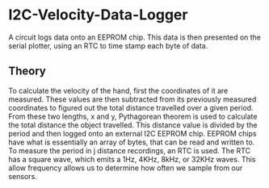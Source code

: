 # I2C-Velocity-Data-Logger
A circuit logs data onto an EEPROM chip. This data is then presented on the serial plotter, using an RTC to time stamp each byte of data.

## Theory
To calculate the velocity of the hand, first the coordinates of it are measured. These values are then subtracted from its previously measured coordinates to figured out the total distance travelled over a given period. From these two lengths, x and y, Pythagorean theorem is used to calculate the total distance the object travelled. This distance value is divided by the period and then logged onto an external I2C EEPROM chip. EEPROM chips have what is essentially an array of bytes, that can be read and written to. To measure the period in j distance recordings, an RTC is used. The RTC has a square wave, which emits a 1Hz, 4KHz, 8kHz, or 32KHz waves. This allow frequency allows us to determine how often we sample from our sensors. 
